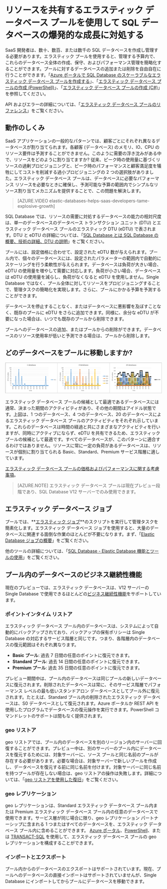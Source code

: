 <properties
	pageTitle="SQL データベースのエラスティック データベース プール | Microsoft Azure"
	description="エラスティック データベース プールを使用して SQL データベースの爆発的な成長に対処する方法 (多くのデータベース間で使用可能なリソースを共有する方法) を説明します。"
	keywords="エラスティック データベース、SQL データベース"
	services="sql-database"
	documentationCenter=""
	authors="sidneyh"
	manager="jeffreyg"
	editor="cgronlun"/>

<tags
	ms.service="sql-database"
	ms.devlang="NA"
	ms.date="03/24/2016"
	ms.author="sidneyh"
	ms.workload="data-management"
	ms.topic="article"
	ms.tgt_pltfrm="NA"/>


# リソースを共有するエラスティック データベース プールを使用して SQL データベースの爆発的な成長に対処する

SaaS 開発者は、数十、数百、または数千の SQL データベースを作成し管理する必要があります。エラスティック プールを使用すると、管理する予算内で、これらのデータベース全体の作成、保守、およびパフォーマンス管理を簡略化することができます。プールに対するデータベースの追加または削除を自由自在に行うことができます。「[Azure ポータルで SQL Database のスケーラブルなエラスティック データベース プールを作成する](sql-database-elastic-pool-create-portal.md)」、「[エラスティック データベース プールの作成 (PowerShell)](sql-database-elastic-pool-powershell.md)」、「[エラスティック データベース プールの作成 (C#)](sql-database-elastic-pool-csharp.md)」を参照してください。

API およびエラーの詳細については、「[エラスティック データベース プールのリファレンス](sql-database-elastic-pool-reference.md)」をご覧ください。

## 動作のしくみ

SaaS アプリケーションの一般的なパターンでは、顧客ごとにそれぞれ異なるデータベースが割り当てられます。各顧客 (データベース) のメモリ、IO、CPU のリソース要件は予測することができません。このように需要の浮き沈みがある中で、リソースをどのように割り当てますか? 従来、ピーク時の使用量に基づくリソースの過剰プロビジョニングと、ピーク時のパフォーマンスと顧客満足度を犠牲にしてコストを削減する過小プロビジョニングの 2 つの選択肢がありました。エラスティック データベース プールは、データベースに必要なパフォーマンス リソースを必要なときに確保し、予測可能な予算の範囲内でシンプルなリソース割り当てメカニズムを提供することで、この問題を解決します。

> [AZURE.VIDEO elastic-databases-helps-saas-developers-tame-explosive-growth]

SQL Database では、リソースの需要に対処するデータベースの能力の相対尺度は、単一のデータベースのデータベース トランザクション ユニット (DTU) とエラスティック データベース プールのエラスティック DTU (eDTU) で表されます。DTU と eDTU の詳細については、「[SQL Database とは SQL Database の概要、技術の詳細、DTU の説明](sql-database-technical-overview.md#understand-dtus)」をご覧ください。

プールには、設定価格に合わせて、設定された eDTU 数が与えられます。プール内で、個々のデータベースには、設定されたパラメーターの範囲内で自動的にスケーリングを行う柔軟性が与えられます。データベースは負荷が大きい場合、eDTU の使用量を増やして需要に対応します。負荷が小さい場合、データベースは eDTU の使用量を減らし、負荷がなくなると eDTU を使用しません。Single Database ではなく、プール全体に対してリソースをプロビジョニングすることで、管理タスクの簡略化を実現します。さらに、プールにかかる予算を予測することができます。

データベースを停止することなく、またはデータベースに悪影響を及ぼすことなく、既存のプールに eDTU をさらに追加できます。同様に、余分な eDTU が不要になった場合は、いつでも既存のプールから削除できます。

プールへのデータベースの追加、またはプールからの削除ができます。データベースのリソース使用率が低いと予測できる場合は、プールから削除します。

## どのデータベースをプールに移動しますか?

![エラスティック データベース プール内で eDTU を共有する SQL データベース][1]

エラスティック データベース プールの候補として最適であるデータベースには通常、決まった期間のアクティビティがあり、その他の期間はアイドル状態です。上図は、1 つのデータベース、4 つのデータベース、20 のデータベースによるエラスティック データベース プールのアクティビティをそれぞれ示しています。これらのデータベースは時間の経過と共にさまざまなアクティビティを行いますが、同時にアクティブにならず、eDTU を共有できるため、エラスティック プールの候補として最適です。すべてのデータベースが、このパターンに適合するわけではありません。リソースに常に一定の負荷があるデータベースは、リソースが個別に割り当てられる Basic、Standard、Premium サービス階層に適しています。

[エラスティック データベース プールの価格およびパフォーマンスに関する考慮事項](sql-database-elastic-pool-guidance.md)。


> [AZURE.NOTE] エラスティック データベース プールは現在プレビュー段階であり、SQL Database V12 サーバーでのみ使用できます。

## エラスティック データベース ジョブ

プールでは、**[エラスティック ジョブ](sql-database-elastic-jobs-overview.md)**のスクリプトを実行して管理タスクを簡素化します。エラスティック データベース ジョブを使用すると、大量のデータベースに関連する面倒な作業のほとんどが不要になります。まず、「[Elastic Database ジョブの概要](sql-database-elastic-jobs-getting-started.md)」をご覧ください。

他のツールの詳細については、「[SQL Database - Elastic Database 機能とツールの使用](https://azure.microsoft.com/documentation/learning-paths/sql-database-elastic-scale/)」をご覧ください。

## プール内のデータベースのビジネス継続性機能

現在のプレビューでは、エラスティック データベースは、V12 サーバーの Single Database で使用できるほとんどの[ビジネス継続性機能](sql-database-business-continuity.md)をサポートしています。

### ポイントインタイム リストア

エラスティック データベース プール内のデータベースは、システムによって自動的にバックアップされており、バックアップの保有ポリシーは Single Database の対応するサービス階層と同じです。つまり、各階層内のデータベースの復元範囲はそれぞれ異なります。

* **Basic プール**: 過去 7 日間の任意のポイントに復元できます。
* **Standard プール**: 過去 14 日間の任意のポイントに復元できます。
* **Premium プール**: 過去 35 日間の任意のポイントに復元できます。

プレビュー期間中は、プール内のデータベースは同じプールの新しいデータベースに復元されます。削除されたデータベースは常に、そのサービス階層でパフォーマンス レベルの最も低いスタンドアロン データベースとしてプール外に復元されます。たとえば、Standard プール内の削除されたエラスティック データベースは、S0 データベースとして復元されます。Azure ポータルか REST API を使用したプログラムでデータベースの復元操作を実行できます。PowerShell コマンドレットのサポートは間もなく提供されます。

### geo リストア

geo リストアでは、プール内のデータベースを別のリージョン内のサーバーに回復することができます。プレビュー中は、別のサーバーのプール内にデータベースを復元するためには、対象サーバーに、ソース プールと同じ名前のプールが存在する必要があります。必要な場合は、対象サーバーで新しいプールを作成し、データベースを復元する前に同じ名前を付けます。対象サーバーに同じ名前を持つプールが存在しない場合は、geo リストアの操作は失敗します。詳細については、「[geo リストアを使用した復旧](sql-database-disaster-recovery.md#recover-using-geo-restore)」をご覧ください。


### geo レプリケーション

geo レプリケーションは、Standard エラスティック データベース プール内または Premium エラスティック データベース プール内の任意のデータベースで使用できます。サービス層が同じ場合に限り、geo レプリケーション パートナーシップに含まれる 1 つまたはすべてのデータベースを、エラスティック データベース プール内に含めることができます。 [Azure ポータル](sql-database-geo-replication-portal.md)、[PowerShell](sql-database-geo-replication-powershell.md)、または [TRANSACT-SQL](sql-database-geo-replication-transact-sql.md) を使用して、エラスティック データベース プールの geo レプリケーションを構成することができます。

### インポートとエクスポート

プール内からのデータベースのエクスポートはサポートされています。現在、プールへのデータベースの直接インポートはサポートされていませんが、Single Database にインポートしてからプールにデータベースを移動できます。


<!--Image references-->
[1]: ./media/sql-database-elastic-pool/databases.png

<!---HONumber=AcomDC_0330_2016-->